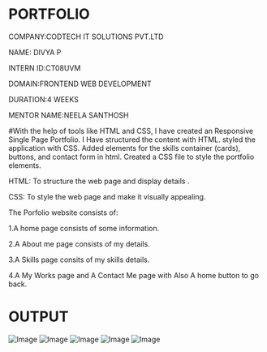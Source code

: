 # PORTFOLIO

COMPANY:CODTECH IT SOLUTIONS PVT.LTD

NAME: DIVYA P

INTERN ID:CT08UVM

DOMAIN:FRONTEND WEB DEVELOPMENT

DURATION:4 WEEKS

MENTOR NAME:NEELA SANTHOSH

#With the help of tools like HTML and CSS, I have created an Responsive  Single Page Portfolio. I Have structured the content with HTML. styled the application with CSS. Added elements for the skills container (cards), buttons, and contact form in html. Created a CSS file to style the portfolio elements.

HTML: To structure the web page and display details .

CSS: To style the web page and make it visually appealing.

The Porfolio website consists of:

1.A home page consists of some information.

2.A About me page consists of my details.

3.A Skills page consits of my skills details.

4.A My Works page and A Contact Me page with Also A home button to go back.

# OUTPUT

![Image](https://github.com/user-attachments/assets/36777637-c5db-47cc-9e03-482e36b3fb2b)
![Image](https://github.com/user-attachments/assets/830fd259-6d1d-4fec-951b-8c31f51a67fb)
![Image](https://github.com/user-attachments/assets/7ca68e3f-3816-4cca-b99d-150fb298ebba)
![Image](https://github.com/user-attachments/assets/da4741ac-a315-498f-ba71-2e8121a56d7b)
![Image](https://github.com/user-attachments/assets/81d3aa6a-5f9c-4670-96a7-ff2258bc1179)


